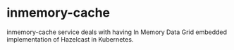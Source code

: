 # inmemory-cache
inmemory-cache service deals with having In Memory Data Grid embedded implementation of Hazelcast in Kubernetes. 
